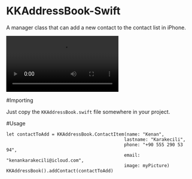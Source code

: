 # KKAddressBook-Swift
A manager class that can add a new contact to the contact list in iPhone.

![alt tag](https://raw.githubusercontent.com/KenanKarakecili/KKAddressBook-Swift/master/Untitled.mov)

#Importing

Just copy the ```KKAddressBook.swift``` file somewhere in your project.

#Usage

```
let contactToAdd = KKAddressBook.ContactItem(name: "Kenan",
                                            lastname: "Karakecili",
                                            phone: "+90 555 290 53 94",
                                            email: "kenankarakecili@icloud.com",
                                            image: myPicture)
KKAddressBook().addContact(contactToAdd)
```
